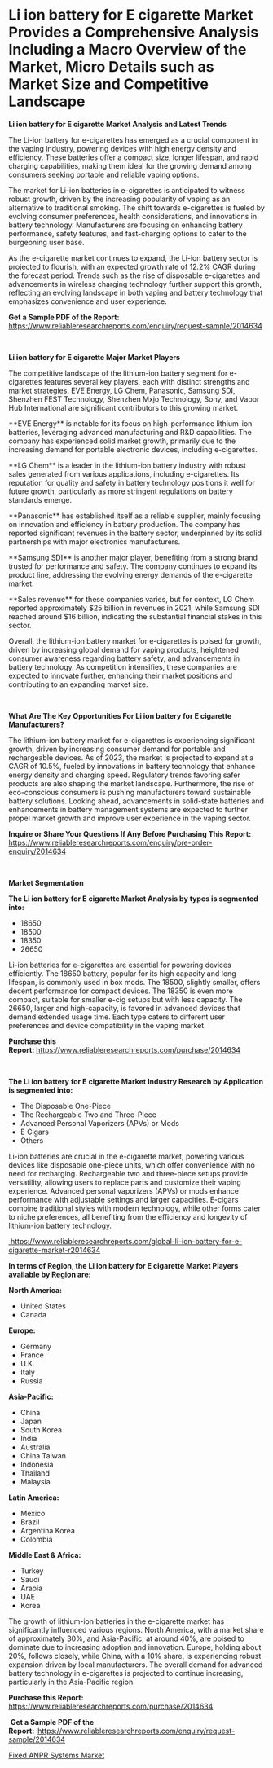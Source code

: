 <p><h1>Li ion battery for E cigarette Market Provides a Comprehensive Analysis Including a Macro Overview of the Market, Micro Details such as Market Size and Competitive Landscape</h1></p><p><strong>Li ion battery for E cigarette Market Analysis and Latest Trends</strong></p>
<p><p>The Li-ion battery for e-cigarettes has emerged as a crucial component in the vaping industry, powering devices with high energy density and efficiency. These batteries offer a compact size, longer lifespan, and rapid charging capabilities, making them ideal for the growing demand among consumers seeking portable and reliable vaping options.</p><p>The market for Li-ion batteries in e-cigarettes is anticipated to witness robust growth, driven by the increasing popularity of vaping as an alternative to traditional smoking. The shift towards e-cigarettes is fueled by evolving consumer preferences, health considerations, and innovations in battery technology. Manufacturers are focusing on enhancing battery performance, safety features, and fast-charging options to cater to the burgeoning user base.</p><p>As the e-cigarette market continues to expand, the Li-ion battery sector is projected to flourish, with an expected growth rate of 12.2% CAGR during the forecast period. Trends such as the rise of disposable e-cigarettes and advancements in wireless charging technology further support this growth, reflecting an evolving landscape in both vaping and battery technology that emphasizes convenience and user experience.</p></p>
<p><strong>Get a Sample PDF of the Report:&nbsp;</strong> <a href="https://www.reliableresearchreports.com/enquiry/request-sample/2014634?utm_campaign=3253&utm_medium=2&utm_source=Github&utm_content=ia&utm_term=29032025&utm_id=li-ion-battery-for-e-cigarette">https://www.reliableresearchreports.com/enquiry/request-sample/2014634</a></p>
<p>&nbsp;</p>
<p><strong>Li ion battery for E cigarette Major Market Players</strong></p>
<p><p>The competitive landscape of the lithium-ion battery segment for e-cigarettes features several key players, each with distinct strengths and market strategies. EVE Energy, LG Chem, Panasonic, Samsung SDI, Shenzhen FEST Technology, Shenzhen Mxjo Technology, Sony, and Vapor Hub International are significant contributors to this growing market.</p><p>**EVE Energy** is notable for its focus on high-performance lithium-ion batteries, leveraging advanced manufacturing and R&D capabilities. The company has experienced solid market growth, primarily due to the increasing demand for portable electronic devices, including e-cigarettes.</p><p>**LG Chem** is a leader in the lithium-ion battery industry with robust sales generated from various applications, including e-cigarettes. Its reputation for quality and safety in battery technology positions it well for future growth, particularly as more stringent regulations on battery standards emerge.</p><p>**Panasonic** has established itself as a reliable supplier, mainly focusing on innovation and efficiency in battery production. The company has reported significant revenues in the battery sector, underpinned by its solid partnerships with major electronics manufacturers.</p><p>**Samsung SDI** is another major player, benefiting from a strong brand trusted for performance and safety. The company continues to expand its product line, addressing the evolving energy demands of the e-cigarette market.</p><p>**Sales revenue** for these companies varies, but for context, LG Chem reported approximately $25 billion in revenues in 2021, while Samsung SDI reached around $16 billion, indicating the substantial financial stakes in this sector.</p><p>Overall, the lithium-ion battery market for e-cigarettes is poised for growth, driven by increasing global demand for vaping products, heightened consumer awareness regarding battery safety, and advancements in battery technology. As competition intensifies, these companies are expected to innovate further, enhancing their market positions and contributing to an expanding market size.</p></p>
<p>&nbsp;</p>
<p><strong>What Are The Key Opportunities For Li ion battery for E cigarette Manufacturers?</strong></p>
<p><p>The lithium-ion battery market for e-cigarettes is experiencing significant growth, driven by increasing consumer demand for portable and rechargeable devices. As of 2023, the market is projected to expand at a CAGR of 10.5%, fueled by innovations in battery technology that enhance energy density and charging speed. Regulatory trends favoring safer products are also shaping the market landscape. Furthermore, the rise of eco-conscious consumers is pushing manufacturers toward sustainable battery solutions. Looking ahead, advancements in solid-state batteries and enhancements in battery management systems are expected to further propel market growth and improve user experience in the vaping sector.</p></p>
<p><strong>Inquire or Share Your Questions If Any Before Purchasing This Report:</strong> <a href="https://www.reliableresearchreports.com/enquiry/pre-order-enquiry/2014634?utm_campaign=3253&utm_medium=2&utm_source=Github&utm_content=ia&utm_term=29032025&utm_id=li-ion-battery-for-e-cigarette">https://www.reliableresearchreports.com/enquiry/pre-order-enquiry/2014634</a></p>
<p>&nbsp;</p>
<p><strong>Market Segmentation</strong></p>
<p><strong>The Li ion battery for E cigarette Market Analysis by types is segmented into:</strong></p>
<p><ul><li>18650</li><li>18500</li><li>18350</li><li>26650</li></ul></p>
<p><p>Li-ion batteries for e-cigarettes are essential for powering devices efficiently. The 18650 battery, popular for its high capacity and long lifespan, is commonly used in box mods. The 18500, slightly smaller, offers decent performance for compact devices. The 18350 is even more compact, suitable for smaller e-cig setups but with less capacity. The 26650, larger and high-capacity, is favored in advanced devices that demand extended usage time. Each type caters to different user preferences and device compatibility in the vaping market.</p></p>
<p><strong>Purchase this Report:&nbsp;</strong><a href="https://www.reliableresearchreports.com/purchase/2014634?utm_campaign=3253&utm_medium=2&utm_source=Github&utm_content=ia&utm_term=29032025&utm_id=li-ion-battery-for-e-cigarette">https://www.reliableresearchreports.com/purchase/2014634</a></p>
<p>&nbsp;</p>
<p><strong>The Li ion battery for E cigarette Market Industry Research by Application is segmented into:</strong></p>
<p><ul><li>The Disposable One-Piece</li><li>The Rechargeable Two and Three-Piece</li><li>Advanced Personal Vaporizers (APVs) or Mods</li><li>E Cigars</li><li>Others</li></ul></p>
<p><p>Li-ion batteries are crucial in the e-cigarette market, powering various devices like disposable one-piece units, which offer convenience with no need for recharging. Rechargeable two and three-piece setups provide versatility, allowing users to replace parts and customize their vaping experience. Advanced personal vaporizers (APVs) or mods enhance performance with adjustable settings and larger capacities. E-cigars combine traditional styles with modern technology, while other forms cater to niche preferences, all benefiting from the efficiency and longevity of lithium-ion battery technology.</p></p>
<p><a href="https://www.reliableresearchreports.com/global-li-ion-battery-for-e-cigarette-market-r2014634?utm_campaign=3253&utm_medium=2&utm_source=Github&utm_content=ia&utm_term=29032025&utm_id=li-ion-battery-for-e-cigarette">&nbsp;https://www.reliableresearchreports.com/global-li-ion-battery-for-e-cigarette-market-r2014634</a></p>
<p><strong>In terms of Region, the Li ion battery for E cigarette Market Players available by Region are:</strong></p>
<p>
    <p> <strong> North America: </strong>
        <ul>
            <li>United States</li>
            <li>Canada</li>
        </ul>
        </p> 
    <p> <strong> Europe: </strong>
        <ul>
            <li>Germany</li>
            <li>France</li>
            <li>U.K.</li>
            <li>Italy</li>
            <li>Russia</li>
        </ul>
        </p> 
    <p> <strong> Asia-Pacific: </strong>
        <ul>
            <li>China</li>
            <li>Japan</li>
            <li>South Korea</li>
            <li>India</li>
            <li>Australia</li>
            <li>China Taiwan</li>
            <li>Indonesia</li>
            <li>Thailand</li>
            <li>Malaysia</li>
        </ul>
        </p> 
    <p> <strong> Latin America: </strong>
        <ul>
            <li>Mexico</li>
            <li>Brazil</li>
            <li>Argentina Korea</li>
            <li>Colombia</li>
        </ul>
        </p> 
    <p> <strong> Middle East & Africa: </strong>
        <ul>
            <li>Turkey</li>
            <li>Saudi</li>
            <li>Arabia</li>
            <li>UAE</li>
            <li>Korea</li>
        </ul>
    </p>
    </p>
<p><p>The growth of lithium-ion batteries in the e-cigarette market has significantly influenced various regions. North America, with a market share of approximately 30%, and Asia-Pacific, at around 40%, are poised to dominate due to increasing adoption and innovation. Europe, holding about 20%, follows closely, while China, with a 10% share, is experiencing robust expansion driven by local manufacturers. The overall demand for advanced battery technology in e-cigarettes is projected to continue increasing, particularly in the Asia-Pacific region.</p></p>
<p><strong>Purchase this Report: </strong><a href="https://www.reliableresearchreports.com/purchase/2014634?utm_campaign=3253&utm_medium=2&utm_source=Github&utm_content=ia&utm_term=29032025&utm_id=li-ion-battery-for-e-cigarette">https://www.reliableresearchreports.com/purchase/2014634</a></p>
<p>&nbsp;<strong>Get a Sample PDF of the Report:&nbsp;&nbsp;</strong><a href="https://www.reliableresearchreports.com/enquiry/request-sample/2014634?utm_campaign=3253&utm_medium=2&utm_source=Github&utm_content=ia&utm_term=29032025&utm_id=li-ion-battery-for-e-cigarette">https://www.reliableresearchreports.com/enquiry/request-sample/2014634</a></p>
<p><strong></strong></p>
<p><p><a href="https://github.com/herakterroem/Market-Research-Report-List-1/blob/main/fixed-anpr-systems-market.md?utm_campaign=3253&utm_medium=2&utm_source=Github&utm_content=ia&utm_term=29032025&utm_id=li-ion-battery-for-e-cigarette">Fixed ANPR Systems Market</a></p></p>